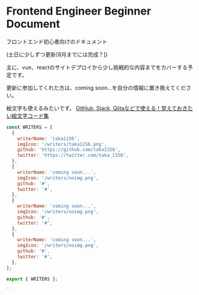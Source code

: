 # Frontend Engineer Beginner Document

フロントエンド初心者向けのドキュメント

(土日に少しずつ更新[8月までには完成？])

主に、vue、reactのサイトデプロイから少し挑戦的な内容までをカバーする予定です。

更新に参加してくれた方は、coming soon...を自分の情報に置き換えてください。

絵文字も使えるみたいです。
[GitHub, Slack, Qiitaなどで使える！覚えておきたい絵文字コード集](https://qiita.com/ruwatana/items/6b5be96728b85ee53c1e)

```javascript
const WRITERS = [
  {
    writerName: 'taka1156',
    imgIcon: '/writers/taka1156.png',
    github: 'https://github.com/taka1156',
    twitter: 'https://twitter.com/taka_1156',
  },
  {
    writerName: 'coming soon...',
    imgIcon: '/writers/noimg.png',
    github: '#',
    twitter: '#',
  },
  {
    writerName: 'coming soon...',
    imgIcon: '/writers/noimg.png',
    github: '#',
    twitter: '#',
  },
  {
    writerName: 'coming soon...',
    imgIcon: '/writers/noimg.png',
    github: '#',
    twitter: '#',
  },
];

export { WRITERS };

``
